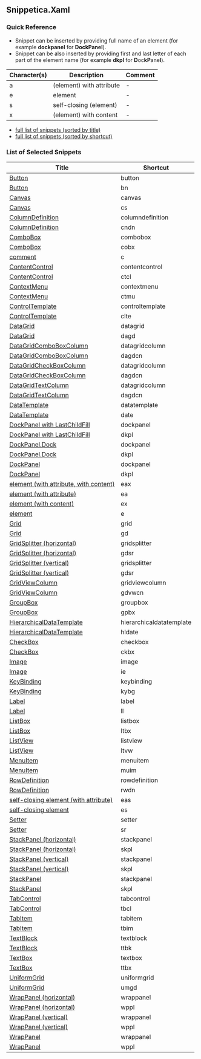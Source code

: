 ﻿## Snippetica.Xaml

### Quick Reference

* Snippet can be inserted by providing full name of an element (for example **dockpanel** for **DockPanel**).
* Snippet can be also inserted by providing first and last letter of each part of the element name (for example **dkpl** for **D**oc**kP**ane**l**).

Character\(s\) | Description | Comment
------------ | ----------- | -------
a|\(element\) with attribute|\-
e|element|\-
s|self\-closing \(element\)|\-
x|\(element\) with content|\-

* [full list of snippets (sorted by title)](SnippetsByTitle.md)
* [full list of snippets (sorted by shortcut)](SnippetsByShortcut.md)

### List of Selected Snippets

Title | Shortcut
----- | --------
[Button](_AutoGenerated/Button.snippet)|button
[Button](_AutoGenerated/Button_.snippet)|bn
[Canvas](_AutoGenerated/Canvas.snippet)|canvas
[Canvas](_AutoGenerated/Canvas_.snippet)|cs
[ColumnDefinition](_AutoGenerated/ColumnDefinition.snippet)|columndefinition
[ColumnDefinition](_AutoGenerated/ColumnDefinition_.snippet)|cndn
[ComboBox](_AutoGenerated/ComboBox.snippet)|combobox
[ComboBox](_AutoGenerated/ComboBox_.snippet)|cobx
[comment](_AutoGenerated/Comment.snippet)|c
[ContentControl](_AutoGenerated/ContentControl.snippet)|contentcontrol
[ContentControl](_AutoGenerated/ContentControl_.snippet)|ctcl
[ContextMenu](_AutoGenerated/ContextMenu.snippet)|contextmenu
[ContextMenu](_AutoGenerated/ContextMenu_.snippet)|ctmu
[ControlTemplate](_AutoGenerated/ControlTemplate.snippet)|controltemplate
[ControlTemplate](_AutoGenerated/ControlTemplate_.snippet)|clte
[DataGrid](_AutoGenerated/DataGrid.snippet)|datagrid
[DataGrid](_AutoGenerated/DataGrid_.snippet)|dagd
[DataGridComboBoxColumn](_AutoGenerated/DataGridComboBoxColumn.snippet)|datagridcolumn
[DataGridComboBoxColumn](_AutoGenerated/DataGridComboBoxColumn_.snippet)|dagdcn
[DataGridCheckBoxColumn](_AutoGenerated/DataGridCheckBoxColumn.snippet)|datagridcolumn
[DataGridCheckBoxColumn](_AutoGenerated/DataGridCheckBoxColumn_.snippet)|dagdcn
[DataGridTextColumn](_AutoGenerated/DataGridTextColumn.snippet)|datagridcolumn
[DataGridTextColumn](_AutoGenerated/DataGridTextColumn_.snippet)|dagdcn
[DataTemplate](_AutoGenerated/DataTemplate.snippet)|datatemplate
[DataTemplate](_AutoGenerated/DataTemplate_.snippet)|date
[DockPanel with LastChildFill](_AutoGenerated/DockPanelLastChildFill.snippet)|dockpanel
[DockPanel with LastChildFill](_AutoGenerated/DockPanelLastChildFill_.snippet)|dkpl
[DockPanel\.Dock](_AutoGenerated/DockPanelDock.snippet)|dockpanel
[DockPanel\.Dock](_AutoGenerated/DockPanelDock_.snippet)|dkpl
[DockPanel](_AutoGenerated/DockPanel.snippet)|dockpanel
[DockPanel](_AutoGenerated/DockPanel_.snippet)|dkpl
[element \(with attribute, with content\)](_AutoGenerated/ElementWithAttributeWithContent.snippet)|eax
[element \(with attribute\)](_AutoGenerated/ElementWithAttribute.snippet)|ea
[element \(with content\)](_AutoGenerated/ElementWithContent.snippet)|ex
[element](_AutoGenerated/Element.snippet)|e
[Grid](_AutoGenerated/Grid.snippet)|grid
[Grid](_AutoGenerated/Grid_.snippet)|gd
[GridSplitter \(horizontal\)](_AutoGenerated/GridSplitterHorizontal.snippet)|gridsplitter
[GridSplitter \(horizontal\)](_AutoGenerated/GridSplitterHorizontal_.snippet)|gdsr
[GridSplitter \(vertical\)](_AutoGenerated/GridSplitterVertical.snippet)|gridsplitter
[GridSplitter \(vertical\)](_AutoGenerated/GridSplitterVertical_.snippet)|gdsr
[GridViewColumn](_AutoGenerated/GridViewColumn.snippet)|gridviewcolumn
[GridViewColumn](_AutoGenerated/GridViewColumn_.snippet)|gdvwcn
[GroupBox](_AutoGenerated/GroupBox.snippet)|groupbox
[GroupBox](_AutoGenerated/GroupBox_.snippet)|gpbx
[HierarchicalDataTemplate](_AutoGenerated/HierarchicalDataTemplate.snippet)|hierarchicaldatatemplate
[HierarchicalDataTemplate](_AutoGenerated/HierarchicalDataTemplate_.snippet)|hldate
[CheckBox](_AutoGenerated/CheckBox.snippet)|checkbox
[CheckBox](_AutoGenerated/CheckBox_.snippet)|ckbx
[Image](_AutoGenerated/Image.snippet)|image
[Image](_AutoGenerated/Image_.snippet)|ie
[KeyBinding](_AutoGenerated/KeyBinding.snippet)|keybinding
[KeyBinding](_AutoGenerated/KeyBinding_.snippet)|kybg
[Label](_AutoGenerated/Label.snippet)|label
[Label](_AutoGenerated/Label_.snippet)|ll
[ListBox](_AutoGenerated/ListBox.snippet)|listbox
[ListBox](_AutoGenerated/ListBox_.snippet)|ltbx
[ListView](_AutoGenerated/ListView.snippet)|listview
[ListView](_AutoGenerated/ListView_.snippet)|ltvw
[MenuItem](_AutoGenerated/MenuItem.snippet)|menuitem
[MenuItem](_AutoGenerated/MenuItem_.snippet)|muim
[RowDefinition](_AutoGenerated/RowDefinition.snippet)|rowdefinition
[RowDefinition](_AutoGenerated/RowDefinition_.snippet)|rwdn
[self\-closing element \(with attribute\)](_AutoGenerated/SelfClosingElementWithAttribute.snippet)|eas
[self\-closing element](_AutoGenerated/SelfClosingElement.snippet)|es
[Setter](_AutoGenerated/Setter.snippet)|setter
[Setter](_AutoGenerated/Setter_.snippet)|sr
[StackPanel \(horizontal\)](_AutoGenerated/StackPanelHorizontal.snippet)|stackpanel
[StackPanel \(horizontal\)](_AutoGenerated/StackPanelHorizontal_.snippet)|skpl
[StackPanel \(vertical\)](_AutoGenerated/StackPanelVertical.snippet)|stackpanel
[StackPanel \(vertical\)](_AutoGenerated/StackPanelVertical_.snippet)|skpl
[StackPanel](_AutoGenerated/StackPanel.snippet)|stackpanel
[StackPanel](_AutoGenerated/StackPanel_.snippet)|skpl
[TabControl](_AutoGenerated/TabControl.snippet)|tabcontrol
[TabControl](_AutoGenerated/TabControl_.snippet)|tbcl
[TabItem](_AutoGenerated/TabItem.snippet)|tabitem
[TabItem](_AutoGenerated/TabItem_.snippet)|tbim
[TextBlock](_AutoGenerated/TextBlock.snippet)|textblock
[TextBlock](_AutoGenerated/TextBlock_.snippet)|ttbk
[TextBox](_AutoGenerated/TextBox.snippet)|textbox
[TextBox](_AutoGenerated/TextBox_.snippet)|ttbx
[UniformGrid](_AutoGenerated/UniformGrid.snippet)|uniformgrid
[UniformGrid](_AutoGenerated/UniformGrid_.snippet)|umgd
[WrapPanel \(horizontal\)](_AutoGenerated/WrapPanelHorizontal.snippet)|wrappanel
[WrapPanel \(horizontal\)](_AutoGenerated/WrapPanelHorizontal_.snippet)|wppl
[WrapPanel \(vertical\)](_AutoGenerated/WrapPanelVertical.snippet)|wrappanel
[WrapPanel \(vertical\)](_AutoGenerated/WrapPanelVertical_.snippet)|wppl
[WrapPanel](_AutoGenerated/WrapPanel.snippet)|wrappanel
[WrapPanel](_AutoGenerated/WrapPanel_.snippet)|wppl
